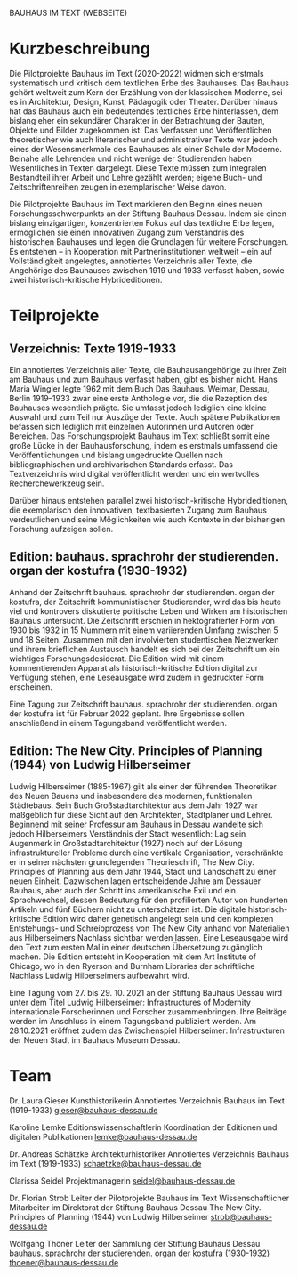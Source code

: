 BAUHAUS IM TEXT (WEBSEITE)


# Kurzbeschreibung

Die Pilotprojekte Bauhaus im Text (2020-2022) widmen sich erstmals systematisch und kritisch dem textlichen Erbe
des Bauhauses. Das Bauhaus gehört weltweit zum Kern der Erzählung von der klassischen Moderne, sei es 
in Architektur, Design, Kunst, Pädagogik oder Theater. Darüber hinaus hat das Bauhaus auch ein bedeutendes textliches Erbe 
hinterlassen, dem bislang eher ein sekundärer Charakter in der Betrachtung der Bauten, Objekte 
und Bilder zugekommen ist. Das Verfassen und Veröffentlichen theoretischer wie auch literarischer und administrativer Texte war jedoch eines 
der Wesensmerkmale des Bauhauses als einer Schule der Moderne. Beinahe alle Lehrenden und nicht wenige der Studierenden haben 
Wesentliches in Texten dargelegt. Diese Texte müssen zum integralen Bestandteil ihrer Arbeit und Lehre gezählt werden; eigene 
Buch- und Zeitschriftenreihen zeugen in exemplarischer Weise davon. 

Die Pilotprojekte Bauhaus im Text markieren den Beginn eines neuen Forschungsschwerpunkts an der Stiftung Bauhaus Dessau. 
Indem sie einen bislang einzigartigen, konzentrierten Fokus auf das textliche Erbe legen, ermöglichen sie einen innovativen 
Zugang zum Verständnis des historischen Bauhauses und legen die Grundlagen für weitere Forschungen. Es entstehen – in 
Kooperation mit Partnerinstitutionen weltweit – ein auf Vollständigkeit angelegtes, annotiertes Verzeichnis aller Texte, 
die Angehörige des Bauhauses zwischen 1919 und 1933 verfasst haben, sowie zwei historisch-kritische Hybrideditionen. 


# Teilprojekte

## Verzeichnis: Texte 1919-1933

Ein annotiertes Verzeichnis aller Texte, die Bauhausangehörige zu ihrer Zeit am Bauhaus und zum Bauhaus verfasst 
haben, gibt es bisher nicht. Hans Maria Wingler legte 1962 mit dem Buch Das Bauhaus. Weimar, Dessau, Berlin 1919–1933 
zwar eine erste Anthologie vor, die die Rezeption des Bauhauses wesentlich prägte. Sie umfasst jedoch lediglich eine kleine Auswahl 
und zum Teil nur Auszüge der Texte. Auch spätere Publikationen befassen sich lediglich mit einzelnen Autorinnen und Autoren oder 
Bereichen. Das Forschungsprojekt Bauhaus im Text schließt somit eine große Lücke in der Bauhausforschung, indem es 
erstmals umfassend die Veröffentlichungen und bislang ungedruckte Quellen nach bibliographischen und archivarischen Standards erfasst. 
Das Textverzeichnis wird digital veröffentlicht werden und ein wertvolles Recherchewerkzeug sein.

Darüber hinaus entstehen parallel zwei historisch-kritische Hybrideditionen, die exemplarisch den 
innovativen, textbasierten Zugang zum Bauhaus verdeutlichen und seine Möglichkeiten wie auch Kontexte in der bisherigen 
Forschung aufzeigen sollen.


## Edition: bauhaus. sprachrohr der studierenden. organ der kostufra (1930-1932)

Anhand der Zeitschrift bauhaus. sprachrohr der studierenden. organ der kostufra, der Zeitschrift kommunistischer 
Studierender, wird das bis heute viel und kontrovers diskutierte politische Leben und Wirken am historischen Bauhaus 
untersucht. Die Zeitschrift erschien in hektografierter Form von 1930 bis 1932 in 15 Nummern mit einem variierenden 
Umfang zwischen 5 und 18 Seiten. Zusammen mit den involvierten studentischen Netzwerken und ihrem brieflichen Austausch 
handelt es sich bei der Zeitschrift um ein wichtiges Forschungsdesiderat. Die Edition wird mit einem kommentierenden Apparat als historisch-kritische 
Edition digital zur Verfügung stehen, eine Leseausgabe wird zudem in gedruckter Form erscheinen. 

Eine Tagung zur Zeitschrift bauhaus. sprachrohr der studierenden. organ der kostufra ist für Februar 2022 geplant. Ihre Ergebnisse sollen anschließend
in einem Tagungsband veröffentlicht werden.


## Edition: The New City. Principles of Planning (1944) von Ludwig Hilberseimer

Ludwig Hilberseimer (1885-1967) gilt als einer der führenden Theoretiker des Neuen Bauens und insbesondere des modernen, 
funktionalen Städtebaus. Sein Buch Großstadtarchitektur aus dem Jahr 1927 war maßgeblich für diese Sicht auf den Architekten, 
Stadtplaner und Lehrer. Beginnend mit seiner Professur am Bauhaus in Dessau wandelte sich jedoch Hilberseimers Verständnis der 
Stadt wesentlich: Lag sein Augenmerk in Großstadtarchitektur (1927) noch auf der Lösung infrastruktureller Probleme durch eine 
vertikale Organisation, verschränkte er in seiner nächsten grundlegenden Theorieschrift, The New City. Principles of Planning aus 
dem Jahr 1944, Stadt und Landschaft zu einer neuen Einheit. Dazwischen lagen entscheidende Jahre am Dessauer Bauhaus, aber auch 
der Schritt ins amerikanische Exil und ein Sprachwechsel, dessen Bedeutung für den profilierten Autor von hunderten Artikeln und fünf Büchern nicht 
zu unterschätzen ist. Die digitale historisch-kritische Edition wird daher genetisch angelegt sein und den komplexen 
Entstehungs- und Schreibprozess von The New City anhand von Materialien aus Hilberseimers Nachlass sichtbar werden lassen. Eine Leseausgabe wird den Text 
zum ersten Mal in einer deutschen Übersetzung zugänglich machen. Die Edition entsteht in Kooperation mit dem Art Institute
of Chicago, wo in den Ryerson and Burnham Libraries der schriftliche Nachlass Ludwig Hilberseimers aufbewahrt wird.

Eine Tagung vom 27. bis 29. 10. 2021 an der Stiftung Bauhaus Dessau wird unter dem Titel Ludwig Hilberseimer: Infrastructures of 
Modernity internationale Forscherinnen und Forscher zusammenbringen. Ihre Beiträge werden im Anschluss in einem Tagungsband publiziert werden. 
Am 28.10.2021 eröffnet zudem das Zwischenspiel Hilberseimer: Infrastrukturen der Neuen Stadt im Bauhaus Museum Dessau.


# Team

Dr. Laura Gieser
Kunsthistorikerin
Annotiertes Verzeichnis Bauhaus im Text (1919-1933)
gieser@bauhaus-dessau.de

Karoline Lemke
Editionswissenschaftlerin
Koordination der Editionen und digitalen Publikationen
lemke@bauhaus-dessau.de

Dr. Andreas Schätzke
Architekturhistoriker
Annotiertes Verzeichnis Bauhaus im Text (1919-1933)
schaetzke@bauhaus-dessau.de

Clarissa Seidel
Projektmanagerin
seidel@bauhaus-dessau.de

Dr. Florian Strob
Leiter der Pilotprojekte Bauhaus im Text
Wissenschaftlicher Mitarbeiter im Direktorat der Stiftung Bauhaus Dessau
The New City. Principles of Planning (1944) von Ludwig Hilberseimer
strob@bauhaus-dessau.de

Wolfgang Thöner
Leiter der Sammlung der Stiftung Bauhaus Dessau
bauhaus. sprachrohr der studierenden. organ der kostufra (1930-1932)
thoener@bauhaus-dessau.de


